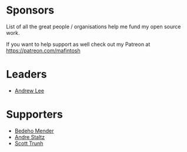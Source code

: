 # Sponsors

List of all the great people / organisations help me fund my open source work.

If you want to help support as well check out my Patreon at https://patreon.com/mafintosh

# Leaders

* [Andrew Lee](https://www.patreon.com/2drewlee)

# Supporters

* [Bedeho Mender](https://www.patreon.com/user?u=4313717)
* [Andre Staltz](https://www.patreon.com/andrestaltz)
* [Scott Trunh](https://www.patreon.com/user?u=362152)
